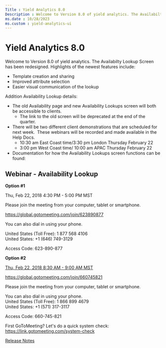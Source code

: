 ```yaml
---
Title : Yield Analytics 8.0
Description : Welcome to Version 8.0 of yield analytics. The Availabilty Lookup Screen
ms.date : 10/28/2023
ms.custom : yield-analytics-ui
---
```



# Yield Analytics 8.0



Welcome to Version 8.0 of yield analytics. The Availabilty Lookup Screen
has been redesigned. Highlights of the newest features include:

- Template creation and sharing
- Improved attribute selection
- Easier visual communication of the lookup

Addition Availability Lookup details:

- The old Availability page and new Availability Lookups screen will
  both be accessible to clients.
  - The link to the old screen will be deprecated at the end of the
    quarter.
- There will be two different client demonstrations that are scheduled
  for next week.  These webinars will be recorded and made available in
  the Help Docs.
  - 10:30 am East Coast time/3:30 pm London Thursday February 22
  - 3:00 pm West Coast time/ 10:00 am APAC Thursday February 22
- Documentation for how the Availability Lookups screen functions can be
  found:



## Webinar - Availability Lookup

**Option \#1**

Thu, Feb 22, 2018 4:30 PM - 5:00 PM MST

Please join the meeting from your computer, tablet or smartphone.

<a href="https://global.gotomeeting.com/join/623890877" class="xref"
target="_blank">https://global.gotomeeting.com/join/623890877</a>

You can also dial in using your phone. 

United States (Toll Free): 1 877 568 4106  
United States: +1 (646) 749-3129

Access Code: 623-890-877

**Option \#2**

<a href="https://global.gotomeeting.com/join/660745821" class="xref"
target="_blank">Thu, Feb 22, 2018 8:30 AM - 9:00 AM MST</a>

<a href="https://global.gotomeeting.com/join/660745821" class="xref"
target="_blank">https://global.gotomeeting.com/join/660745821</a>

Please join the meeting from your computer, tablet or smartphone.

You can also dial in using your phone.  
United States (Toll Free): 1 866 899 4679  
United States: +1 (571) 317-3117

Access Code: 660-745-821

First GoToMeeting? Let's do a quick system check:
<a href="https://link.gotomeeting.com/system-check" class="xref"
target="_blank">https://link.gotomeeting.com/system-check</a>




<a href="release-notes.md" class="link">Release Notes</a>






